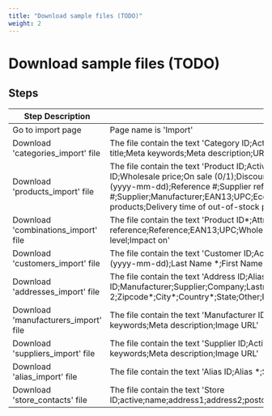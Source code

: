 ```yaml
---
title: "Download sample files (TODO)"
weight: 2
---
```


# Download sample files (TODO)
## Steps
| Step Description | Expected result |
| ----- | ----- |
| Go to import page | Page name is 'Import' |
| Download 'categories_import' file | The file contain the text 'Category ID;Active (0/1);Name *;Parent category;Root category (0/1);Description;Meta title;Meta keywords;Meta description;URL rewritten;Image URL' |
| Download 'products_import' file | The file contain the text 'Product ID;Active (0/1);Name *;Categories (x,y,z...);Price tax excluded;Tax rules ID;Wholesale price;On sale (0/1);Discount amount;Discount percent;Discount from (yyyy-mm-dd);Discount to (yyyy-mm-dd);Reference #;Supplier reference #;Supplier;Manufacturer;EAN13;UPC;Ecotax;Width;Height;Depth;Weight;Delivery time of in-stock products;Delivery time of out-of-stock products with allowed' |
| Download 'combinations_import' file | The file contain the text 'Product ID*;Attribute (Name:Type:Position)*;Value (Value:Position)*;Supplier reference;Reference;EAN13;UPC;Wholesale price;Impact on price;Ecotax;Quantity;Minimal quantity;Low stock level;Impact on' |
| Download 'customers_import' file | The file contain the text 'Customer ID;Active (0/1);Titles ID (Mr = 1, Ms = 2, else 0);Email *;Password *;Birthday (yyyy-mm-dd);Last Name *;First Name *;Newsletter (0/1);Opt-in (0/1);Registration date (yyyy-mm-dd);Groups' |
| Download 'addresses_import' file | The file contain the text 'Address ID;Alias*;Active (0/1);Customer e-mail*;Customer ID;Manufacturer;Supplier;Company;Lastname*;Firstname*;Address 1*;Address 2;Zipcode*;City*;Country*;State;Other;Phone;Mobile Phone;VAT number;DNI' |
| Download 'manufacturers_import' file | The file contain the text 'Manufacturer ID;Active (0/1);Name *;Description;Short description;Meta title;Meta keywords;Meta description;Image URL' |
| Download 'suppliers_import' file | The file contain the text 'Supplier ID;Active (0/1);Name *;Description;Short description;Meta title;Meta keywords;Meta description;Image URL' |
| Download 'alias_import' file | The file contain the text 'Alias ID;Alias *;Search *;Active (0/1)' |
| Download 'store_contacts' file | The file contain the text 'Store ID;active;name;address1;address2;postcode;state;city;country;latitude;longitude;phone;fax;email;note;hours;image' |
